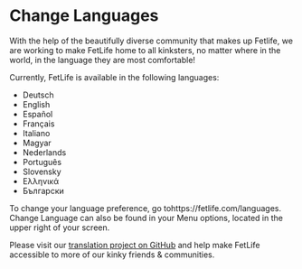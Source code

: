 # Change Languages

With the help of the beautifully diverse community that makes up Fetlife, we are working to make FetLife home to all kinksters, no matter where in the world, in the language they are most comfortable!

Currently, FetLife is available in the following languages:
- Deutsch
- English
- Espa&ntilde;ol
- Fran&ccedil;ais
- Italiano
- Magyar
- Nederlands
- Portugu&ecirc;s
- Slovensky
- &Epsilon;&lambda;&lambda;&eta;&nu;&iota;&kappa;ά
- Български

To change your language preference, go tohttps://fetlife.com/languages. Change Language can also be found in your Menu options, located in the upper right of your screen.

Please visit our [translation project on GitHub](https://github.com/fetlife/translations "") and help make FetLife accessible to more of our kinky friends & communities.
